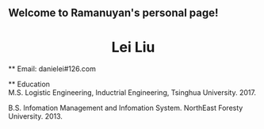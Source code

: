 ## Welcome to Ramanuyan's personal page!
# <center>Lei Liu </center>   

** Email: danielei#126.com


** Education   
M.S. Logistic Engineering, Inductrial Engineering, Tsinghua University.   2017.   

B.S. Infomation Management and Infomation System. NorthEast Foresty University.  2013.



